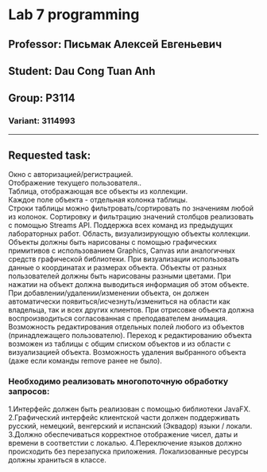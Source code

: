 # Lab 7 programming
## Professor: **Письмак Алексей Евгеньевич**
## Student: Dau Cong Tuan Anh
## Group: P3114
### Variant: 3114993
------------------------------------------------------------------------------------
## Requested task:
Окно с авторизацией/регистрацией.\
Отображение текущего пользователя..\
Таблица, отображающая все объекты из коллекции.\
Каждое поле объекта - отдельная колонка таблицы.\
Строки таблицы можно фильтровать/сортировать по значениям любой из колонок. Сортировку и фильтрацию значений столбцов реализовать с помощью Streams API.
Поддержка всех команд из предыдущих лабораторных работ.
Область, визуализирующую объекты коллекции.
Объекты должны быть нарисованы с помощью графических примитивов с использованием Graphics, Canvas или аналогичных средств графической библиотеки.
При визуализации использовать данные о координатах и размерах объекта.
Объекты от разных пользователей должны быть нарисованы разными цветами.
При нажатии на объект должна выводиться информация об этом объекте.
При добавлении/удалении/изменении объекта, он должен автоматически появиться/исчезнуть/измениться  на области как владельца, так и всех других клиентов.
При отрисовке объекта должна воспроизводиться согласованная с преподавателем анимация.
Возможность редактирования отдельных полей любого из объектов (принадлежащего пользователю).
Переход к редактированию объекта возможен из таблицы с общим списком объектов и из области с визуализацией объекта.
Возможность удаления выбранного объекта (даже если команды remove ранее не было).
### Необходимо реализовать многопоточную обработку запросов:
1.Интерфейс должен быть реализован с помощью библиотеки JavaFX.
2.Графический интерфейс клиентской части должен поддерживать русский, немецкий, венгерский и испанский (Эквадор) языки / локали.
3.Должно обеспечиваться корректное отображение чисел, даты и времени в соответстии с локалью.
4.Переключение языков должно происходить без перезапуска приложения. Локализованные ресурсы должны храниться в классе.
